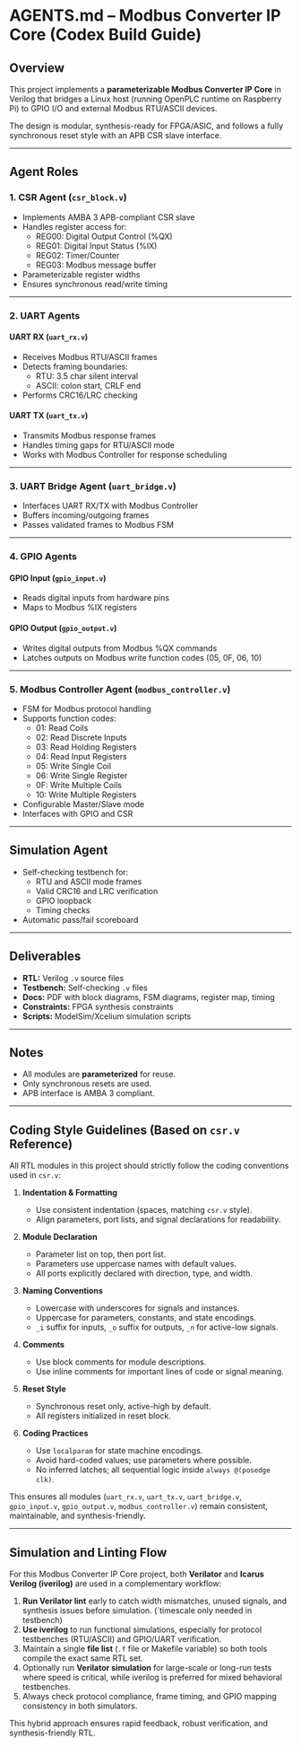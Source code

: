 # AGENTS.md – Modbus Converter IP Core (Codex Build Guide)

## Overview
This project implements a **parameterizable Modbus Converter IP Core** in Verilog that bridges a Linux host (running OpenPLC runtime on Raspberry Pi) to GPIO I/O and external Modbus RTU/ASCII devices.

The design is modular, synthesis-ready for FPGA/ASIC, and follows a fully synchronous reset style with an APB CSR slave interface.

---

## Agent Roles

### 1. **CSR Agent** (`csr_block.v`)
- Implements AMBA 3 APB-compliant CSR slave
- Handles register access for:
  - REG00: Digital Output Control (%QX)
  - REG01: Digital Input Status (%IX)
  - REG02: Timer/Counter
  - REG03: Modbus message buffer
- Parameterizable register widths
- Ensures synchronous read/write timing

---

### 2. **UART Agents**
#### **UART RX** (`uart_rx.v`)
- Receives Modbus RTU/ASCII frames
- Detects framing boundaries:
  - RTU: 3.5 char silent interval
  - ASCII: colon start, CRLF end
- Performs CRC16/LRC checking

#### **UART TX** (`uart_tx.v`)
- Transmits Modbus response frames
- Handles timing gaps for RTU/ASCII mode
- Works with Modbus Controller for response scheduling

---

### 3. **UART Bridge Agent** (`uart_bridge.v`)
- Interfaces UART RX/TX with Modbus Controller
- Buffers incoming/outgoing frames
- Passes validated frames to Modbus FSM

---

### 4. **GPIO Agents**
#### **GPIO Input** (`gpio_input.v`)
- Reads digital inputs from hardware pins
- Maps to Modbus %IX registers

#### **GPIO Output** (`gpio_output.v`)
- Writes digital outputs from Modbus %QX commands
- Latches outputs on Modbus write function codes (05, 0F, 06, 10)

---

### 5. **Modbus Controller Agent** (`modbus_controller.v`)
- FSM for Modbus protocol handling
- Supports function codes:
  - 01: Read Coils
  - 02: Read Discrete Inputs
  - 03: Read Holding Registers
  - 04: Read Input Registers
  - 05: Write Single Coil
  - 06: Write Single Register
  - 0F: Write Multiple Coils
  - 10: Write Multiple Registers
- Configurable Master/Slave mode
- Interfaces with GPIO and CSR

---

## Simulation Agent
- Self-checking testbench for:
  - RTU and ASCII mode frames
  - Valid CRC16 and LRC verification
  - GPIO loopback
  - Timing checks
- Automatic pass/fail scoreboard

---

## Deliverables
- **RTL:** Verilog `.v` source files
- **Testbench:** Self-checking `.v` files
- **Docs:** PDF with block diagrams, FSM diagrams, register map, timing
- **Constraints:** FPGA synthesis constraints
- **Scripts:** ModelSim/Xcelium simulation scripts

---

## Notes
- All modules are **parameterized** for reuse.
- Only synchronous resets are used.
- APB interface is AMBA 3 compliant.

---

## Coding Style Guidelines (Based on `csr.v` Reference)

All RTL modules in this project should strictly follow the coding conventions used in `csr.v`:

1. **Indentation & Formatting**
   - Use consistent indentation (spaces, matching `csr.v` style).
   - Align parameters, port lists, and signal declarations for readability.

2. **Module Declaration**
   - Parameter list on top, then port list.
   - Parameters use uppercase names with default values.
   - All ports explicitly declared with direction, type, and width.

3. **Naming Conventions**
   - Lowercase with underscores for signals and instances.
   - Uppercase for parameters, constants, and state encodings.
   - `_i` suffix for inputs, `_o` suffix for outputs, `_n` for active-low signals.

4. **Comments**
   - Use block comments for module descriptions.
   - Use inline comments for important lines of code or signal meaning.

5. **Reset Style**
   - Synchronous reset only, active-high by default.
   - All registers initialized in reset block.

6. **Coding Practices**
   - Use `localparam` for state machine encodings.
   - Avoid hard-coded values; use parameters where possible.
   - No inferred latches; all sequential logic inside `always @(posedge clk)`.

This ensures all modules (`uart_rx.v`, `uart_tx.v`, `uart_bridge.v`, `gpio_input.v`, `gpio_output.v`, `modbus_controller.v`) remain consistent, maintainable, and synthesis-friendly.

---

## Simulation and Linting Flow

For this Modbus Converter IP Core project, both **Verilator** and **Icarus Verilog (iverilog)** are used in a complementary workflow:

1. **Run Verilator lint** early to catch width mismatches, unused signals, and synthesis issues before simulation. (`timescale only needed in testbench)
2. **Use iverilog** to run functional simulations, especially for protocol testbenches (RTU/ASCII) and GPIO/UART verification.
3. Maintain a single **file list** (`.f` file or Makefile variable) so both tools compile the exact same RTL set.
4. Optionally run **Verilator simulation** for large-scale or long-run tests where speed is critical, while iverilog is preferred for mixed behavioral testbenches.
5. Always check protocol compliance, frame timing, and GPIO mapping consistency in both simulators.

This hybrid approach ensures rapid feedback, robust verification, and synthesis-friendly RTL.
